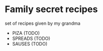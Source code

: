 # Family secret recipes

set of recipes given by my grandma

- PIZA (TODO)
- SPREADS (TODO)
- SAUSES (TODO)

